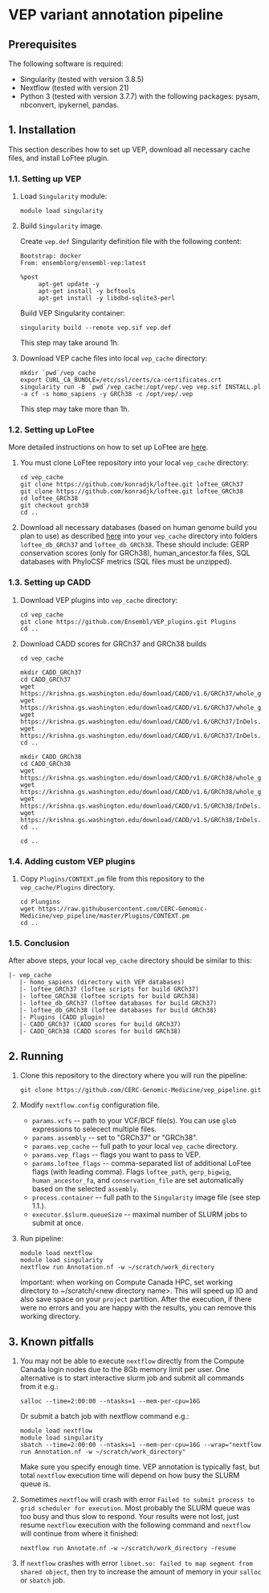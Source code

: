 # VEP variant annotation pipeline

## Prerequisites

The following software is required:
- Singularity (tested with version 3.8.5)
- Nextflow (tested with version 21)
- Python 3 (tested with version 3.7.7) with the following packages: pysam, nbconvert, ipykernel, pandas.

## 1. Installation
This section describes how to set up VEP, download all necessary cache files, and install LoFtee plugin.

### 1.1. Setting up VEP

1. Load `Singularity` module:
   ```
   module load singularity
   ```

2. Build `Singularity` image.

   Create `vep.def` Singularity definition file with the following content:
   ```
   Bootstrap: docker
   From: ensemblorg/ensembl-vep:latest
   
   %post
        apt-get update -y
        apt-get install -y bcftools
        apt-get install -y libdbd-sqlite3-perl
   ```

   Build VEP Singularity container:
   ```
   singularity build --remote vep.sif vep.def
   ```
   
   This step may take around 1h.

3. Download VEP cache files into local `vep_cache` directory:
   ```
   mkdir `pwd`/vep_cache
   export CURL_CA_BUNDLE=/etc/ssl/certs/ca-certificates.crt
   singularity run -B `pwd`/vep_cache:/opt/vep/.vep vep.sif INSTALL.pl -a cf -s homo_sapiens -y GRCh38 -c /opt/vep/.vep
   ```
   This step may take more than 1h.

### 1.2. Setting up LoFtee

More detailed instructions on how to set up LoFtee are [here](https://github.com/konradjk/loftee).

1. You must clone LoFtee repository into your local `vep_cache` directory:
   ```
   cd vep_cache
   git clone https://github.com/konradjk/loftee.git loftee_GRCh37
   git clone https://github.com/konradjk/loftee.git loftee_GRCh38
   cd loftee_GRCh38
   git checkout grch38
   cd ..
   ```
   
2. Download all necessary databases (based on human genome build you plan to use) as described [here](https://github.com/konradjk/loftee) into your `vep_cache` directory into folders `loftee_db_GRCh37` and `loftee_db_GRCh38`. These should include: GERP conservation scores (only for GRCh38), human_ancestor.fa files, SQL databases with PhyloCSF metrics (SQL files must be unzipped).

### 1.3. Setting up CADD

1. Download VEP plugins into `vep_cache` directory:
   ```
   cd vep_cache
   git clone https://github.com/Ensembl/VEP_plugins.git Plugins
   cd ..
   ```
2. Download CADD scores for GRCh37 and GRCh38 builds
   ```
   cd vep_cache
   
   mkdir CADD_GRCh37
   cd CADD_GRCh37
   wget https://krishna.gs.washington.edu/download/CADD/v1.6/GRCh37/whole_genome_SNVs.tsv.gz
   wget https://krishna.gs.washington.edu/download/CADD/v1.6/GRCh37/whole_genome_SNVs.tsv.gz.tbi
   wget https://krishna.gs.washington.edu/download/CADD/v1.6/GRCh37/InDels.tsv.gz
   wget https://krishna.gs.washington.edu/download/CADD/v1.6/GRCh37/InDels.tsv.gz.tbi
   cd ..
   
   mkdir CADD_GRCh38
   cd CADD_GRCh38
   wget https://krishna.gs.washington.edu/download/CADD/v1.6/GRCh38/whole_genome_SNVs.tsv.gz
   wget https://krishna.gs.washington.edu/download/CADD/v1.6/GRCh38/whole_genome_SNVs.tsv.gz.tbi
   wget https://krishna.gs.washington.edu/download/CADD/v1.5/GRCh38/InDels.tsv.gz
   wget https://krishna.gs.washington.edu/download/CADD/v1.5/GRCh38/InDels.tsv.gz.tbi
   cd ..
   
   cd ..
   ```

### 1.4. Adding custom VEP plugins

1. Copy `Plugins/CONTEXT.pm` file from this repository to the `vep_cache/Plugins` directory.
   ```
   cd Plungins
   wget https://raw.githubusercontent.com/CERC-Genomic-Medicine/vep_pipeline/master/Plugins/CONTEXT.pm
   cd ..
   ```

### 1.5. Conclusion

After above steps, your local `vep_cache` directory should be similar to this:
```
|- vep_cache
   |- homo_sapiens (directory with VEP databases)
   |- loftee_GRCh37 (loftee scripts for build GRCh37)
   |- loftee_GRCh38 (loftee scripts for build GRCh38)
   |- loftee_db_GRCh37 (loftee databases for build GRCh37)
   |- loftee_db_GRCh38 (loftee databases for build GRCh38)
   |- Plugins (CADD plugin)
   |- CADD_GRCh37 (CADD scores for build GRCh37)
   |- CADD_GRCh38 (CADD scores for build GRCh38)
```

## 2. Running

1. Clone this repository to the directory where you will run the pipeline:
   ```
   git clone https://github.com/CERC-Genomic-Medicine/vep_pipeline.git
   ```

2. Modify `nextflow.config` configuration file.
     * `params.vcfs` -- path to your VCF/BCF file(s). You can use `glob` expressions to selecect multiple files.
     * `params.assembly` -- set to "GRCh37" or "GRCh38".
     * `params.vep_cache` -- full path to your local `vep_cache` directory.
     * `params.vep_flags` -- flags you want to pass to VEP.
     * `params.loftee_flags` -- comma-separated list of additional LoFtee flags (with leading comma). Flags `loftee_path`, `gerp_bigwig`, `human_ancestor_fa`, and `conservation_file` are set automatically based on the selected `assembly`.
     * `process.container` -- full path to the `Singularity` image file (see step 1.1.).
     * `executor.$slurm.queueSize` -- maximal number of SLURM jobs to submit at once.
  
3. Run pipeline:
   ```
   module load nextflow
   module load singularity
   nextflow run Annotation.nf -w ~/scratch/work_directory
   ```
   Important: when working on Compute Canada HPC, set working directory to ~/scratch/\<new directory name\>. This will speed up IO and also save space on your `project` partition. After the execution, if there were no errors and you are happy with the results, you can remove this working directory.
  
## 3. Known pitfalls

1. You may not be able to execute `nextflow` directly from the Compute Canada login nodes due to the 8Gb memory limit per user. One alternative is to start interactive slurm job and submit all commands from it e.g.:
   ```
   salloc --time=2:00:00 --ntasks=1 --mem-per-cpu=16G
   ```
   Or submit a batch job with nextflow command e.g.:
   ```
   module load nextflow
   module load singularity
   sbatch --time=2:00:00 --ntasks=1 --mem-per-cpu=16G --wrap="nextflow run Annotation.nf -w ~/scratch/work_directory"
   ```
   Make sure you specify enough time. VEP annotation is typically fast, but total `nextflow` execution time will depend on how busy the SLURM queue is.

2. Sometimes `nextflow` will crash with error `Failed to submit process to grid scheduler for execution`. Most probably the SLURM queue was too busy and thus slow to respond. Your results were not lost, just resume `nextflow` execution with the following command and `nextflow` will continue from where it finished:
   ```
   nextflow run Annotate.nf -w ~/scratch/work_directory -resume
   ```
   
3. If `nextflow` crashes with error `libnet.so: failed to map segment from shared object`, then try to increase the amount of memory in your `salloc` or `sbatch` job.
